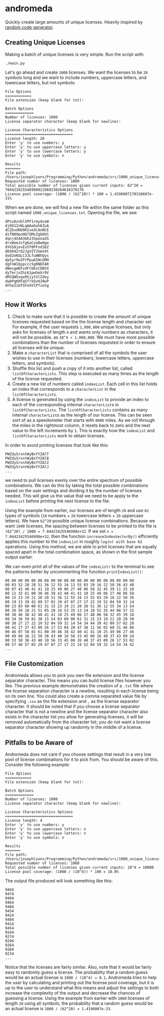 # andromeda

Quickly create large amounts of unique licenses.  Heavily
inspired by [random code generator](https://www.randomcodegenerator.com/en/generate-serial-numbers).

## Creating Unique Licenses

Making a batch of unique licenses is very simple. Run the script with:

```shell
./main.py
```

Let's go ahead and create `1000` licenses.  We want the licenses to be `20`
symbols long and we want to include numbers, uppercase letters, and lowercase
letters, but not symbols:

```text
File Options
============
File extension (keep blank for txt):

Batch Options
=============
Number of licenses: 1000
License separator character (keep blank for newline):

License Characteristics Options
===============================
License length: 20
Enter 'y' to use numbers: y
Enter 'y' to use uppercase letters: y
Enter 'y' to use lowercase letters: y
Enter 'y' to use symbols: n

Results
=======
File path: /Users/josephlyons/Programming/Python/andromeda/src/1000_unique_licenses.txt
Requested number of licenses: 1000
Total possible number of licenses given current inputs: 62^20 = 704423425546998022968330264616370176
License pool coverage: (1000 / (62^20)) * 100 = 1.4196007170310687e-31%
```

When we are done, we will find a new file within the same folder as this script
named `1000_unique_licenses.txt`.  Opening the file, we see:

```text
dPzu8znblSPF1rmy4coW
djKD1ZxNLqAAo6ah6ZuA
dCZbvdHO9KIvm3CAnNCE
dzfN89poHQ7QMxZgGKH1
dqnj4G4A3mh23SpeoaZG
drsWemJsfg6aCzw0wHge
dYGS8jevEv5T0PFnd1bZ
dDSR4ZrQ2JgVZT2GmV4t
doO2eKULC3JLfuWBhQys
dp5yr9w1PrPpuAIWcGMH
dgFnW1Eppccc5gRNEFAR
dWosgmKFvdFtbKvCDB5X
dyTmrjnIhLK1pwhmXr9V
dMJQWVxqxRSjyt5lIOey
dwbPgKHTq5frkOzHJ0wP
dFheZibfSFeXVlPfzeSg
...
```

## How it Works

1. Check to make sure that it is possible to create the amount of unique
   licenses requested based on the the license length and character set. For
   example, if the user requests `1,000,000` unique licenses, but only asks for
   licenses of length `4` and wants only numbers as characters, it will not be
   possible, as `10^4 < 1,000,000`.  We must have more possible combinations
   than the number of licenses requested in order to ensure all licenses will be
   unique.
2. Make a `characterList` that is comprised of all the symbols the user wishes
   to use in their licenses (numbers, lowercase letters, uppercase letters, and
   symbols).
3. Shuffle this list and push a copy of it into another list, called
   `listOfCharacterLists`.  This step is executed as many times as the length of
   the license requested.
4. Create a new list of numbers called `indexList`.  Each cell in this list
   holds an index that corresponds to a `characterList` in the
   `listOfCharacterLists`.
5. A license is generated by using the `indexList` to provide an index to each
   of the corresponding internal `characterList`s in `listOfCharacterLists`.
   The `listOfCharacterLists` contains as many internal `characterList`s as the
   length of our license.  This can be seen sort of as a speedometer that starts
   with `0000` miles.  As we roll through the miles in the rightmost column, it
   resets back to zero and the next value to the left increments by `1`.  This
   is exactly how the `indexList` and `listOfCharacterLists` work to obtain
   licenses.

In order to avoid printing licenses that look like this:

```text
PWZdySrxntWyBxYYZAlT
PWZdySrxntWyBxYYZAlB
PWZdySrxntWyBxYYZAlZ
PWZdySrxntWyBxYYZAlJ
...
```

we need to pull licenses evenly over the entire spectrum of possible
combinations.  We can do this by taking the total possible combinations based on
the user settings and dividing it by the number of licenses needed.  This will
give us the value that we need to be apply to the `indexList` before printing
the next license to the file.

Using the example from earlier, our licenses are of length `20` and use `62`
types of symbols (`10` numbers + `26` lowercase letters + `26` uppercase
letters).  We have `62^20` possible unique license combinations.  Because we
want `1000` licenses, the spacing between licenses to be printed to the file is
`(62^20) / 1000 = 7.04423425546998e+32`.  If we set `n = 7.04423425546998e+32`,
then the function `increaseIndexVectorBy()` efficiently applies this number to
the `indexList` in roughly `log(n) with base 62` operations.  Using this method,
we are able to print licenses that are equally spaced apart in the total
combination space, as shown in the first sample output earlier.

We can even print all of the values of the `indexListr` to the terminal to see
the patterns better by uncommenting the function `printIndexList()`:

```text
00 00 00 00 00 00 00 00 00 00 00 00 00 00 00 00 00 00 00 00
00 03 52 20 20 51 36 12 55 34 13 55 03 29 16 22 50 36 43 40
00 07 42 40 41 41 10 25 49 06 27 48 06 58 32 45 39 11 25 18
00 11 32 61 00 30 46 38 42 40 41 41 10 25 49 06 27 48 06 58
00 15 23 19 21 20 20 51 36 12 55 34 13 55 03 29 16 22 50 36
00 19 13 39 42 09 57 02 29 47 07 27 17 22 19 52 04 59 32 14
00 23 03 60 00 61 31 15 23 19 21 20 20 51 36 12 55 34 13 54
00 26 56 18 21 51 05 28 16 53 35 13 24 18 52 35 44 08 57 32
00 30 46 38 42 40 41 41 10 25 49 06 27 48 06 58 32 45 39 10
00 34 36 59 01 30 15 54 03 60 00 61 31 15 23 19 21 20 20 50
00 38 27 17 22 19 52 04 59 32 14 54 34 44 39 42 09 57 02 28
00 42 17 37 43 09 26 17 53 04 28 47 38 11 56 02 60 31 46 06
00 46 07 58 01 61 00 30 46 38 42 40 41 41 10 25 49 06 27 46
00 49 60 16 22 50 36 43 40 10 56 33 45 08 26 48 37 43 09 24
00 53 50 36 43 40 10 56 33 45 08 26 48 37 43 09 26 17 53 02
00 57 40 57 02 29 47 07 27 17 22 19 52 04 59 32 14 54 34 42
...
```

## File Customization

Andromeda allows you to pick you own file extension and the license separator
character.  This means you can build license files however you like.  The
previous example demonstrates the creation of a `.txt` file where the license
separation character is a newline, resulting in each license being on its own
line.  You could also create a comma separated value file by specifying `.csv`
as the file extension and `,` as the license separator character.  It should be
noted that if you choose a license separator character that is not a newline and
the license separator character also exists in the character list you allow for
generating licenses, it will be removed automatically from the character list;
you do not want a license separator character showing up randomly in the middle
of a license.

## Pitfalls to be Aware of

Andromeda does not care if you choose settings that result in a very low pool of
license combinations for it to pick from.  You should be aware of this.
Consider the following example:

```text
File Options
============
File extension (keep blank for txt):

Batch Options
=============
Number of licenses: 1000
License separator character (keep blank for newline):

License Characteristics Options
===============================
License length: 4
Enter 'y' to use numbers: y
Enter 'y' to use uppercase letters: n
Enter 'y' to use lowercase letters: n
Enter 'y' to use symbols: n

Results
=======
File path: /Users/josephlyons/Programming/Python/andromeda/src/1000_unique_licenses.txt
Requested number of licenses: 1000
Total possible number of licenses given current inputs: 10^4 = 10000
License pool coverage: (1000 / (10^4)) * 100 = 10.0%
```

The output file produced will look something like this:

```text
9444
9474
9494
9464
9484
9434
9424
9404
9414
9454
9244
9274
9294
9264
9284
9234
...
```

Notice that the licenses are fairly similar.  Also, note that it would be fairly
easy to randomly guess a license.  The probability that a random guess would be
an actual license is `1000 / (10^4) = 0.1`.  Andromeda tries to help the user by
calculating and printing out the license pool coverage, but it is up to the user
to understand what this means and adjust the settings to both increase the
complexity of the output and decrease the chances of guessing a license.
Using the example from earlier with `1000` licenses of length `20` using all
symbols, the probability that a random guess would be an actual license is
`1000 / (62^20) = 1.4196007e-33`.
